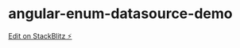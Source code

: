 # angular-enum-datasource-demo

[Edit on StackBlitz ⚡️](https://stackblitz.com/edit/angular-enum-datasource-demo)